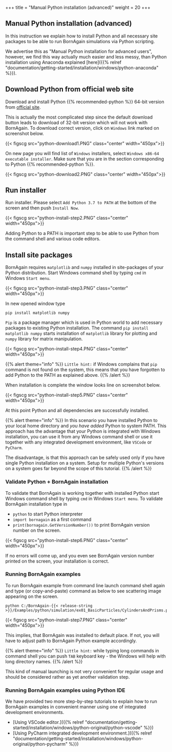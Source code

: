 +++
title = "Manual Python installation (advanced)"
weight = 20
+++

## Manual Python installation  (advanced)

In this instruction we explain how to install Python and all necessary site packages
to be able to run BornAgain simulations via Python scripting.

We advertise this as "Manual Python installation for advanced users", however, we find this way actually much
easier and less messy, than Python installation using Anaconda explained [here]({{% relref "documentation/getting-started/installation/windows/python-anaconda" %}}).


## Download Python from official web site

Download and install Python {{% recommended-python %}} 64-bit version from [official site](https://www.python.org/download). 

This is actually the most complicated step since the
default download button leads to download of 32-bit version which will not work with BornAgain.
To download correct version, click on `Windows` link marked on screenshot below.

{{< figscg src="python-download1.PNG" class="center" width="450px">}}

On new page you will find list of `Windows` installers, select `Windows x86-64 executable installer`. Make sure that you are in
the section corresponding to Python {{% recommended-python %}}.

{{< figscg src="python-download2.PNG" class="center" width="450px">}}


## Run installer

Run installer. Please select `Add Python 3.7 to PATH` at the bottom of the screen and then push `Install Now`.

{{< figscg src="python-install-step2.PNG" class="center" width="450px">}}

Adding Python to a PATH is important step to be able to use Python from the command shell and various code editors.

## Install site packages

BornAgain requires `matplotlib` and `numpy` installed in site-packages of your Python distribution.
Start Windows command shell by typing `cmd` in Windows `Start menu`.

{{< figscg src="python-install-step3.PNG" class="center" width="450px">}}

In new opened window type

```
pip install matplotlib numpy
```

`Pip` is a package manager which is used in Python world to add necessary packages to existing Python installation.
The command `pip install matplotlib numpy` starts installation of `matplotlib` library for plotting and `numpy` library for matrix manipulation.

{{< figscg src="python-install-step4.PNG" class="center" width="450px">}}

{{% alert theme="info" %}}
`Little hint:` if Windows complains that `pip` command is not found on the system, this means that you have forgotten to add Python to the PATH as explained above.
{{% /alert %}}

When installation is complete the window looks line on screenshot below.

{{< figscg src="python-install-step5.PNG" class="center" width="450px">}}

At this point Python and all dependencies are successfully installed.

{{% alert theme="info" %}}
In this scenario you have installed Python to your local home directory and _you have added_
Python to system PATH. This approach has the advantage that your Python is integrated with Windows installation,
you can use it from any Windows command shell or use it together with any integrated development environment, like
`VSCode` or `PyCharm`. 

The disadvantage, is that this approach can be safely used only if you have single Python installation
on a system. Setup for multiple Python's versions on a system goes far beyond the scope of this tutorial.
{{% /alert %}}


### Validate Python + BornAgain installation

To validate that BornAgain is working together with installed Python 
start Windows command shell by typing `cmd` in Windows `Start menu`.
To validate BornAgain installation type in

+ `python` to start Python interpreter
+ `import bornagain` as a first command
+ `print(bornagain.GetVersionNumber())` to print BornAgain version number on the screen.

{{< figscg src="python-install-step6.PNG" class="center" width="450px">}}

If no errors will come up, and you even see BornAgain version number printed on the screen, your installation is correct.


### Running BornAgain examples

To run BornAgain example from command line launch command shell again and
type (or copy-and-paste) command as below to see scattering image appearing on the screen.

```
python C:/BornAgain-{{< release-string >}}/Examples/python/simulation/ex01_BasicParticles/CylindersAndPrisms.py
```

{{< figscg src="python-install-step7.PNG" class="center" width="450px">}}

This implies, that BornAgain was installed to default place. If not, you will have to adjust path to BornAgain Python example accordingly.

{{% alert theme="info" %}}
`Little hint:` while typing long commands in command shell you can push `TAB` keyboard key - the Windows will help with long directory names.
{{% /alert %}}

This kind of manual launching is not very convenient for regular usage and should be considered rather as yet another validation step.

### Running BornAgain examples using Python IDE

We have provided two more step-by-step tutorials to explain how to run BornAgain examples in convenient manner using one of integrated development environments.

+ [Using VSCode editor.]({{% relref "documentation/getting-started/installation/windows/python-original/python-vscode" %}})
+ [Using PyCharm integrated development environment.]({{% relref "documentation/getting-started/installation/windows/python-original/python-pycharm" %}})
